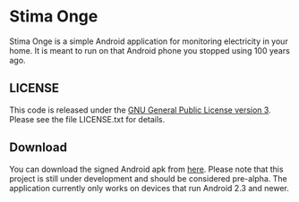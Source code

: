 # Stima Onge

Stima Onge is a simple Android application for monitoring electricity in your home. It is meant to run on that Android phone you stopped using 100 years ago.

## LICENSE

This code is released under the [GNU General Public License version 3](http://www.gnu.org/licenses/gpl-3.0.html). Please see the file LICENSE.txt for details.

## Download

You can download the signed Android apk from [here](https://github.com/jasonrogena/stima-onge/blob/master/app/build/outputs/apk/app-release.apk). Please note that this project is still under development and should be considered pre-alpha. The application currently only works on devices that run Android 2.3 and newer.
